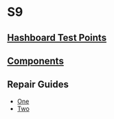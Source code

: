 # S9

## [Hashboard Test Points](/Assets/Bitmain-Antminer-S9-Hashboard-Test-Points.pdf)

## [Components](./Components.md)

## Repair Guides

- [One](Assets/Bitmain-Antminer-S9-Repair-Guide-1.pdf)
- [Two](Assets/Bitmain-Antminer-S9-Repair-Guide-2.pdf)

